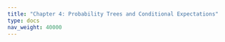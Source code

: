 ```yaml
---
title: "Chapter 4: Probability Trees and Conditional Expectations"
type: docs
nav_weight: 40000
---
```

